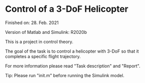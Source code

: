 # Control of a 3-DoF Helicopter

Finished on: 28. Feb. 2021

Version of Matlab and Simulink: R2020b

This is a project in control theory.

The goal of the task is to control a helicopter with 3-DoF so that it completes a specific flight trajectory.

For more information please read "Task description" and "Report".

Tip: Please run "init.m" before running the Simulink model.
